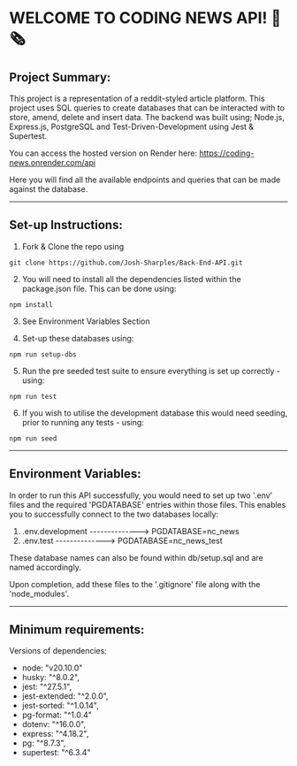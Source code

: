 # WELCOME TO CODING NEWS API! 📰 🗞

<h2>Project Summary:</h2>

This project is a representation of a reddit-styled article platform. This project uses SQL queries to create databases that can be interacted with to store, amend, delete and insert data.
The backend was built using; Node.js, Express.js, PostgreSQL and Test-Driven-Development using Jest & Supertest.

You can access the hosted version on Render here: https://coding-news.onrender.com/api

Here you will find all the available endpoints and queries that can be made against the database.

-------------------------------------------------------------

<h2>Set-up Instructions:</h2>

1. Fork & Clone the repo using
```
git clone https://github.com/Josh-Sharples/Back-End-API.git
```

2. You will need to install all the dependencies listed within the package.json file. This can be done using:
```
npm install
```

3. See Environment Variables Section

4. Set-up these databases using:
```
npm run setup-dbs
```

5. Run the pre seeded test suite to ensure everything is set up correctly - using:
```
npm run test
```

6. If you wish to utilise the development database this would need seeding, prior to running any tests - using:
```
npm run seed
```
-------------------------------------------------------------
<h2>Environment Variables:</h2>

In order to run this API successfully, you would need to set up two '.env' files and the required 'PGDATABASE' entries within those files.
This enables you to successfully connect to the two databases locally:

1. .env.development -------------->  PGDATABASE=nc_news
2. .env.test -------------->  PGDATABASE=nc_news_test

These database names can also be found within db/setup.sql and are named accordingly.

Upon completion, add these files to the '.gitignore' file along with the 'node_modules'.

-------------------------------------------------------------

<h2>Minimum requirements:</h2>

Versions of dependencies:

- node: "v20.10.0"
- husky: "^8.0.2",
- jest: "^27.5.1",
- jest-extended: "^2.0.0",
- jest-sorted: "^1.0.14",
- pg-format: "^1.0.4"
- dotenv: "^16.0.0",
- express: "^4.18.2",
- pg: "^8.7.3",
- supertest: "^6.3.4"
